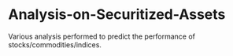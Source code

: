 # Analysis-on-Securitized-Assets
Various analysis performed to predict the performance of stocks/commodities/indices.
